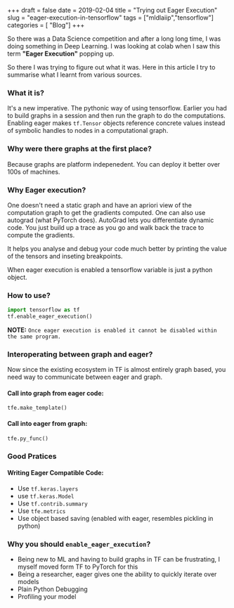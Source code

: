 +++
draft = false
date = 2019-02-04
title = "Trying out Eager Execution"
slug = "eager-execution-in-tensorflow"
tags = ["mldlaiip","tensorflow"]
categories = [ "Blog"]
+++

So there was a Data Science competition and after a long long time, I was doing something in Deep Learning.
I was looking at colab when I saw this term **"Eager Execution"** popping up.

So there I was trying to figure out what it was. Here in this article I try to summarise what I learnt from various sources.

### What it is?
It's a new imperative. The pythonic way of using tensorflow. Earlier you had to build graphs in a session and then run the graph to do the computations. Enabling eager makes `tf.Tensor` objects reference concrete values instead of symbolic handles to nodes in a computational graph.

### Why were there graphs at the first place?
Because graphs are platform indepenedent. You can deploy it better over 100s of machines.

 ### Why Eager execution?
 One doesn't need a static graph and have an apriori view of the computation graph to get the gradients computed. One can also use autograd (what PyTorch does). AutoGrad lets you differentiate dynamic code. You just build up a trace as you go and walk back the trace to compute the gradients.

 It helps you analyse and debug your code much  better by printing the value of the tensors and inseting breakpoints.

 When eager execution is enabled a tensorflow variable is just a python object. 

 ### How to use?
 ```python
 import tensorflow as tf
 tf.enable_eager_execution()
 ```
**NOTE:** `Once eager execution is enabled it cannot be disabled within the same program.`

 ### Interoperating between graph and eager?
 Now since the existing ecosystem in TF is almost entirely graph based, you need way to communicate between eager and graph.

 #### Call into graph from eager code:
 `tfe.make_template()`
 #### Call into eager from graph:
 `tfe.py_func()`


 ### Good Pratices
 #### Writing Eager Compatible Code:
* Use `tf.keras.layers`
* use `tf.keras.Model`
* Use `tf.contrib.summary`
* Use `tfe.metrics`
* Use object based saving (enabled with eager, resembles pickling in python)


### Why you should `enable_eager_execution`?
* Being new to ML and having to build graphs in TF can be frustrating, I myself moved form TF to PyTorch for this
* Being a researcher, eager gives one the ability to quickly iterate over models
* Plain Python Debugging
* Profiling your model